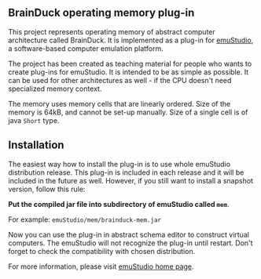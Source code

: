 BrainDuck operating memory plug-in
-----------------------------------

This project represents operating memory of abstract computer architecture called BrainDuck.
It is implemented as a plug-in for [emuStudio](http://emustudio.sf.net), a software-based
computer emulation platform.

The project has been created as teaching material for people who wants to create plug-ins for
emuStudio. It is intended to be as simple as possible. It can be used for other architectures
as well - if the CPU doesn't need specialized memory context.

The memory uses memory cells that are linearly ordered. Size of the memory is 64kB,
and cannot be set-up manually. Size of a single cell is of java `Short` type.

Installation
------------

The easiest way how to install the plug-in is to use whole emuStudio distribution release. This plug-in is
included in each release and it will be included in the future as well. However, if you still want to install
a snapshot version, follow this rule: 

**Put the compiled jar file into subdirectory of emuStudio called `mem`**.

For example: `emuStudio/mem/brainduck-mem.jar`

Now you can use the plug-in in abstract schema editor to construct virtual computers. The emuStudio
will not recognize the plug-in until restart. Don't forget to check the compatibility with chosen
distribution.

For more information, please visit [emuStudio home page](http://emustudio.sourceforge.net/downloads.html).

